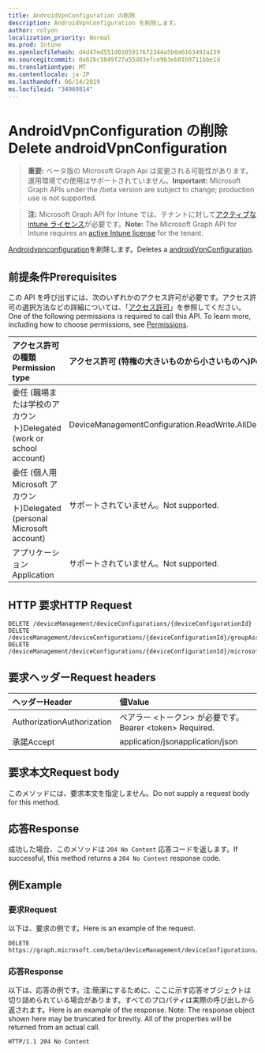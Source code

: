 ```yaml
---
title: AndroidVpnConfiguration の削除
description: AndroidVpnConfiguration を削除します。
author: rolyon
localization_priority: Normal
ms.prod: Intune
ms.openlocfilehash: d4d47ed551d0105917672344a5b0a6163492a239
ms.sourcegitcommit: 0a62bc5849f27a55d83efce9b3eb01b9711bbe1d
ms.translationtype: MT
ms.contentlocale: ja-JP
ms.lasthandoff: 06/14/2019
ms.locfileid: "34969814"
---
```

# <a name="delete-androidvpnconfiguration"></a><span data-ttu-id="362ef-103">AndroidVpnConfiguration の削除</span><span class="sxs-lookup"><span data-stu-id="362ef-103">Delete androidVpnConfiguration</span></span>

> <span data-ttu-id="362ef-104">**重要:** ベータ版の Microsoft Graph Api は変更される可能性があります。運用環境での使用はサポートされていません。</span><span class="sxs-lookup"><span data-stu-id="362ef-104">**Important:** Microsoft Graph APIs under the /beta version are subject to change; production use is not supported.</span></span>

> <span data-ttu-id="362ef-105">**注:** Microsoft Graph API for Intune では、テナントに対して[アクティブな intune ライセンス](https://go.microsoft.com/fwlink/?linkid=839381)が必要です。</span><span class="sxs-lookup"><span data-stu-id="362ef-105">**Note:** The Microsoft Graph API for Intune requires an [active Intune license](https://go.microsoft.com/fwlink/?linkid=839381) for the tenant.</span></span>

<span data-ttu-id="362ef-106">[Androidvpnconfiguration](../resources/intune-deviceconfig-androidvpnconfiguration.md)を削除します。</span><span class="sxs-lookup"><span data-stu-id="362ef-106">Deletes a [androidVpnConfiguration](../resources/intune-deviceconfig-androidvpnconfiguration.md).</span></span>

## <a name="prerequisites"></a><span data-ttu-id="362ef-107">前提条件</span><span class="sxs-lookup"><span data-stu-id="362ef-107">Prerequisites</span></span>
<span data-ttu-id="362ef-p101">この API を呼び出すには、次のいずれかのアクセス許可が必要です。アクセス許可の選択方法などの詳細については、「[アクセス許可](/graph/permissions-reference)」を参照してください。</span><span class="sxs-lookup"><span data-stu-id="362ef-p101">One of the following permissions is required to call this API. To learn more, including how to choose permissions, see [Permissions](/graph/permissions-reference).</span></span>

|<span data-ttu-id="362ef-110">アクセス許可の種類</span><span class="sxs-lookup"><span data-stu-id="362ef-110">Permission type</span></span>|<span data-ttu-id="362ef-111">アクセス許可 (特権の大きいものから小さいものへ)</span><span class="sxs-lookup"><span data-stu-id="362ef-111">Permissions (from most to least privileged)</span></span>|
|:---|:---|
|<span data-ttu-id="362ef-112">委任 (職場または学校のアカウント)</span><span class="sxs-lookup"><span data-stu-id="362ef-112">Delegated (work or school account)</span></span>|<span data-ttu-id="362ef-113">DeviceManagementConfiguration.ReadWrite.All</span><span class="sxs-lookup"><span data-stu-id="362ef-113">DeviceManagementConfiguration.ReadWrite.All</span></span>|
|<span data-ttu-id="362ef-114">委任 (個人用 Microsoft アカウント)</span><span class="sxs-lookup"><span data-stu-id="362ef-114">Delegated (personal Microsoft account)</span></span>|<span data-ttu-id="362ef-115">サポートされていません。</span><span class="sxs-lookup"><span data-stu-id="362ef-115">Not supported.</span></span>|
|<span data-ttu-id="362ef-116">アプリケーション</span><span class="sxs-lookup"><span data-stu-id="362ef-116">Application</span></span>|<span data-ttu-id="362ef-117">サポートされていません。</span><span class="sxs-lookup"><span data-stu-id="362ef-117">Not supported.</span></span>|

## <a name="http-request"></a><span data-ttu-id="362ef-118">HTTP 要求</span><span class="sxs-lookup"><span data-stu-id="362ef-118">HTTP Request</span></span>
<!-- {
  "blockType": "ignored"
}
-->
``` http
DELETE /deviceManagement/deviceConfigurations/{deviceConfigurationId}
DELETE /deviceManagement/deviceConfigurations/{deviceConfigurationId}/groupAssignments/{deviceConfigurationGroupAssignmentId}/deviceConfiguration
DELETE /deviceManagement/deviceConfigurations/{deviceConfigurationId}/microsoft.graph.windowsDomainJoinConfiguration/networkAccessConfigurations/{deviceConfigurationId}
```

## <a name="request-headers"></a><span data-ttu-id="362ef-119">要求ヘッダー</span><span class="sxs-lookup"><span data-stu-id="362ef-119">Request headers</span></span>
|<span data-ttu-id="362ef-120">ヘッダー</span><span class="sxs-lookup"><span data-stu-id="362ef-120">Header</span></span>|<span data-ttu-id="362ef-121">値</span><span class="sxs-lookup"><span data-stu-id="362ef-121">Value</span></span>|
|:---|:---|
|<span data-ttu-id="362ef-122">Authorization</span><span class="sxs-lookup"><span data-stu-id="362ef-122">Authorization</span></span>|<span data-ttu-id="362ef-123">ベアラー &lt;トークン&gt; が必要です。</span><span class="sxs-lookup"><span data-stu-id="362ef-123">Bearer &lt;token&gt; Required.</span></span>|
|<span data-ttu-id="362ef-124">承諾</span><span class="sxs-lookup"><span data-stu-id="362ef-124">Accept</span></span>|<span data-ttu-id="362ef-125">application/json</span><span class="sxs-lookup"><span data-stu-id="362ef-125">application/json</span></span>|

## <a name="request-body"></a><span data-ttu-id="362ef-126">要求本文</span><span class="sxs-lookup"><span data-stu-id="362ef-126">Request body</span></span>
<span data-ttu-id="362ef-127">このメソッドには、要求本文を指定しません。</span><span class="sxs-lookup"><span data-stu-id="362ef-127">Do not supply a request body for this method.</span></span>

## <a name="response"></a><span data-ttu-id="362ef-128">応答</span><span class="sxs-lookup"><span data-stu-id="362ef-128">Response</span></span>
<span data-ttu-id="362ef-129">成功した場合、このメソッドは `204 No Content` 応答コードを返します。</span><span class="sxs-lookup"><span data-stu-id="362ef-129">If successful, this method returns a `204 No Content` response code.</span></span>

## <a name="example"></a><span data-ttu-id="362ef-130">例</span><span class="sxs-lookup"><span data-stu-id="362ef-130">Example</span></span>

### <a name="request"></a><span data-ttu-id="362ef-131">要求</span><span class="sxs-lookup"><span data-stu-id="362ef-131">Request</span></span>
<span data-ttu-id="362ef-132">以下は、要求の例です。</span><span class="sxs-lookup"><span data-stu-id="362ef-132">Here is an example of the request.</span></span>
``` http
DELETE https://graph.microsoft.com/beta/deviceManagement/deviceConfigurations/{deviceConfigurationId}
```

### <a name="response"></a><span data-ttu-id="362ef-133">応答</span><span class="sxs-lookup"><span data-stu-id="362ef-133">Response</span></span>
<span data-ttu-id="362ef-p102">以下は、応答の例です。注:簡潔にするために、ここに示す応答オブジェクトは切り詰められている場合があります。すべてのプロパティは実際の呼び出しから返されます。</span><span class="sxs-lookup"><span data-stu-id="362ef-p102">Here is an example of the response. Note: The response object shown here may be truncated for brevity. All of the properties will be returned from an actual call.</span></span>
``` http
HTTP/1.1 204 No Content
```





